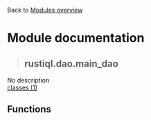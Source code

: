 Back to [Modules overview](https://github.com/pyrustic/rustiql/blob/master/docs/modules/README.md)
  
# Module documentation
>## rustiql.dao.main\_dao
No description
<br>
[classes (1)](https://github.com/pyrustic/rustiql/blob/master/docs/modules/content/rustiql.dao.main_dao/classes.md)


## Functions

